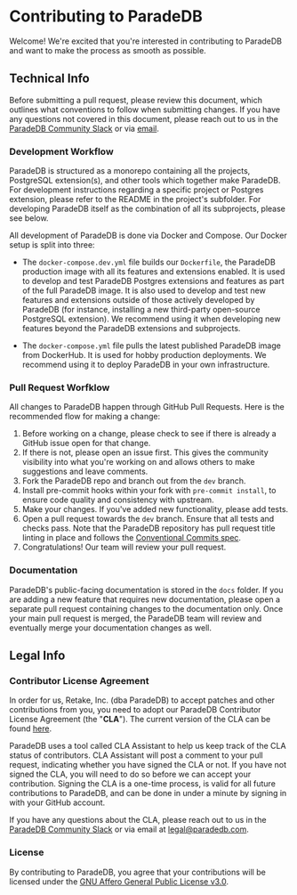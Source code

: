 # **Contributing to ParadeDB**

Welcome! We're excited that you're interested in contributing to ParadeDB and want
to make the process as smooth as possible.

## Technical Info

Before submitting a pull request, please review this document, which outlines what
conventions to follow when submitting changes. If you have any questions not covered
in this document, please reach out to us in the [ParadeDB Community Slack](https://join.slack.com/t/paradedb/shared_invite/zt-2ld5dr0uf-U1EYWTSb7h7wAzdhXlOr9g)
or via [email](support@paradedb.com).

### Development Workflow

ParadeDB is structured as a monorepo containing all the projects, PostgreSQL extension(s), and other
tools which together make ParadeDB. For development instructions regarding a specific project or Postgres extension,
please refer to the README in the project's subfolder. For developing ParadeDB itself as the combination
of all its subprojects, please see below.

All development of ParadeDB is done via Docker and Compose. Our Docker setup is split into three:

- The `docker-compose.dev.yml` file builds our `Dockerfile`, the ParadeDB production image with all its features and extensions enabled. It is used to develop and test ParadeDB Postgres extensions and features as part of the full ParadeDB image. It is also used to develop and test new features and extensions outside of those actively developed by ParadeDB (for instance, installing a new third-party open-source PostgreSQL extension). We recommend using it when developing new features beyond the ParadeDB extensions and subprojects.

- The `docker-compose.yml` file pulls the latest published ParadeDB image from DockerHub. It is used for hobby production deployments. We recommend using it to deploy ParadeDB in your own infrastructure.

### Pull Request Worfklow

All changes to ParadeDB happen through GitHub Pull Requests. Here is the recommended
flow for making a change:

1. Before working on a change, please check to see if there is already a GitHub
   issue open for that change.
2. If there is not, please open an issue first. This gives the community visibility
   into what you're working on and allows others to make suggestions and leave comments.
3. Fork the ParadeDB repo and branch out from the `dev` branch.
4. Install pre-commit hooks within your fork with `pre-commit install`, to ensure code quality and consistency with upstream.
5. Make your changes. If you've added new functionality, please add tests.
6. Open a pull request towards the `dev` branch. Ensure that all tests and checks
   pass. Note that the ParadeDB repository has pull request title linting in place
   and follows the [Conventional Commits spec](https://github.com/amannn/action-semantic-pull-request).
7. Congratulations! Our team will review your pull request.

### Documentation

ParadeDB's public-facing documentation is stored in the `docs` folder. If you are
adding a new feature that requires new documentation, please open a separate pull
request containing changes to the documentation only. Once your main pull request
is merged, the ParadeDB team will review and eventually merge your documentation
changes as well.

## Legal Info

### Contributor License Agreement

In order for us, Retake, Inc. (dba ParadeDB) to accept patches and other contributions from you, you need to adopt our ParadeDB Contributor License Agreement (the "**CLA**"). The current version of the CLA can be found [here](https://cla-assistant.io/paradedb/paradedb).

ParadeDB uses a tool called CLA Assistant to help us keep track of the CLA status of contributors. CLA Assistant will post a comment to your pull request, indicating whether you have signed the CLA or not. If you have not signed the CLA, you will need to do so before we can accept your contribution. Signing the CLA is a one-time process, is valid for all future contributions to ParadeDB, and can be done in under a minute by signing in with your GitHub account.

If you have any questions about the CLA, please reach out to us in the [ParadeDB Community Slack](https://join.slack.com/t/paradedb/shared_invite/zt-2ld5dr0uf-U1EYWTSb7h7wAzdhXlOr9g) or via email at [legal@paradedb.com](mailto:legal@paradedb.com).

### License

By contributing to ParadeDB, you agree that your contributions will be licensed under the [GNU Affero General Public License v3.0](LICENSE).
